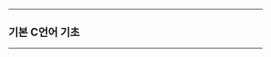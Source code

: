 

-------------------------------------------------------------------------------------------


## 기본 C언어 기초





-------------------------------------------------------------------------------------------



